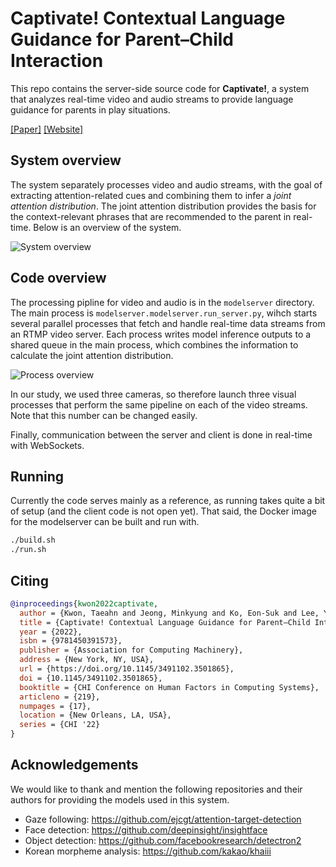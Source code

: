 # Captivate! Contextual Language Guidance for Parent–Child Interaction
This repo contains the server-side source code for **Captivate!**, a system 
that analyzes real-time video and audio streams to provide language guidance 
for parents in play situations.

[[Paper]](https://dl.acm.org/doi/abs/10.1145/3491102.3501865) [[Website]](https://hcs.snu.ac.kr/captivate)


## System overview
The system separately processes video and audio streams, with the goal
of extracting attention-related cues and combining them to infer a *joint
attention distribution*. The joint attention distribution provides the basis
for the context-relevant phrases that are recommended to the parent in
real-time. Below is an overview of the system.

![System overview](./docs/images/system_overview.svg)


## Code overview
The processing pipline for video and audio is in the `modelserver` directory.
The main process is `modelserver.modelserver.run_server.py`, wihch starts
several parallel processes that fetch and handle real-time data streams from an 
RTMP video server. Each process writes model inference outputs to a shared
queue in the main process, which combines the information to calculate the
joint attention distribution.

![Process overview](./docs/images/process_overview.svg)

In our study, we used three cameras, so therefore launch three visual processes
that perform the same pipeline on each of the video streams. Note that this
number can be changed easily.

Finally, communication between the server and client is done in real-time
with WebSockets.


## Running
Currently the code serves mainly as a reference, as running takes quite a bit
of setup (and the client code is not open yet). 
That said, the Docker image for the modelserver can be built and
run with.

```sh
./build.sh
./run.sh
```

## Citing
```bibtex
@inproceedings{kwon2022captivate,
  author = {Kwon, Taeahn and Jeong, Minkyung and Ko, Eon-Suk and Lee, Youngki},
  title = {Captivate! Contextual Language Guidance for Parent–Child Interaction},
  year = {2022},
  isbn = {9781450391573},
  publisher = {Association for Computing Machinery},
  address = {New York, NY, USA},
  url = {https://doi.org/10.1145/3491102.3501865},
  doi = {10.1145/3491102.3501865},
  booktitle = {CHI Conference on Human Factors in Computing Systems},
  articleno = {219},
  numpages = {17},
  location = {New Orleans, LA, USA},
  series = {CHI '22}
}
```


## Acknowledgements
We would like to thank and mention the following repositories and their authors
for providing the models used in this system.

- Gaze following: https://github.com/ejcgt/attention-target-detection
- Face detection: https://github.com/deepinsight/insightface
- Object detection: https://github.com/facebookresearch/detectron2
- Korean morpheme analysis: https://github.com/kakao/khaiii
